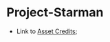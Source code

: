 # Project-Starman

- Link to [Asset Credits](https://docs.google.com/document/d/1hE1sHfsIol6RlyoA_jimbrMBpdaHe52yCBtkm_MgNjI/edit?usp=sharing);
